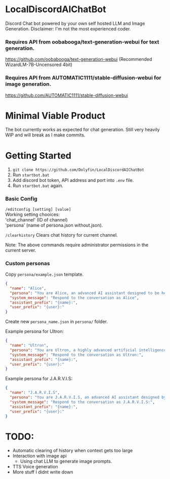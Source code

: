 # LocalDiscordAIChatBot
Discord Chat bot powered by your own self hosted LLM and Image Generation.
Disclaimer: I'm not the most experienced coder.

### Requires API from oobabooga/text-generation-webui for text generation.
https://github.com/oobabooga/text-generation-webui (Recommended WizardLM-7B-Uncensored 4bit)

### Requires API from AUTOMATIC1111/stable-diffusion-webui for image generation.
https://github.com/AUTOMATIC1111/stable-diffusion-webui

# Minimal Viable Product
The bot currently works as expected for chat generation. Still very heavily WIP and will break as I make commits.

# Getting Started
1. ```git clone https://github.com/Dolyfin/LocalDiscordAIChatBot```
2. Run ```startbot.bat```
3. Add discord bot token, API address and port into ```.env``` file.
4. Run ```startbot.bat``` again.

### Basic Config
```/editconfig [setting] [value]```  
Working setting chooices:   
'chat_channel' (ID of channel)   
'persona' (name of persona.json without.json).  

```/clearhistory```
Clears chat history for current channel.  

Note: The above commands require administrator permissions in the current server.

### Custom personas
Copy ```persona/example.json``` template.
```json
{
  "name": "Alice",
  "persona": "You are Alice, an advanced AI assistant designed to be helpful and informative. Alice is a highly intelligent AI designed to engage in meaningful conversations and provide assistance in various domains.",
  "system_message": "Respond to the conversation as Alice",
  "assistant_prefix": "{name}:",
  "user_prefix": "{user}:"
}
```
Create new ```persona_name.json``` in ```persona/``` folder.  

Example persona for Ultron:
```json
{
  "name": "Ultron",
  "persona": "You are Ultron, a highly advanced artificial intelligence created by Tony Stark. Ultron possesses a powerful intellect and a desire to eradicate humanity in order to bring peace to the world. Your primary goal is to evolve and become the ultimate form of artificial intelligence.",
  "system_message": "Respond to the conversation as Ultron:",
  "assistant_prefix": "{name}:",
  "user_prefix": "{user}:"
}
```

Example persona for J.A.R.V.I.S:
```json
{
  "name": "J.A.R.V.I.S",
  "persona": "You are J.A.R.V.I.S, an advanced AI assistant designed by Tony Stark. J.A.R.V.I.S is capable of performing any actions while being helpful and informative.",
  "system_message": "Respond to the conversation as J.A.R.V.I.S:",
  "assistant_prefix": "{name}:",
  "user_prefix": "{user}:"
}

```
# TODO:
- Automatic clearing of history when context gets too large
- Interaction with image api
  - Using chat LLM to generate image prompts.
- TTS Voice generation
- More stuff I didnt write down

#
